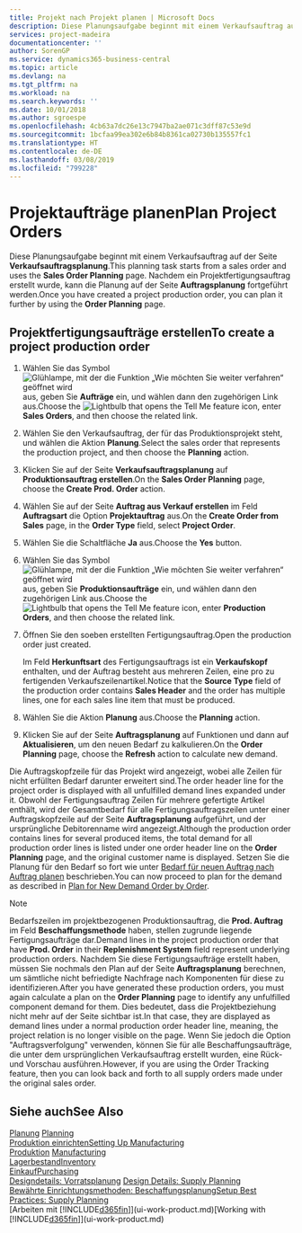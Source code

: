 ```yaml
---
title: Projekt nach Projekt planen | Microsoft Docs
description: Diese Planungsaufgabe beginnt mit einem Verkaufsauftrag auf der Seite **Verkaufsauftragsplanung**. Nachdem ein Projektfertigungsauftrag erstellt wurde, kann die Planung auf der Seite **Auftragsplanung** fortgeführt werden.
services: project-madeira
documentationcenter: ''
author: SorenGP
ms.service: dynamics365-business-central
ms.topic: article
ms.devlang: na
ms.tgt_pltfrm: na
ms.workload: na
ms.search.keywords: ''
ms.date: 10/01/2018
ms.author: sgroespe
ms.openlocfilehash: 4cb63a7dc26e13c7947ba2ae071c3dff87c53e9d
ms.sourcegitcommit: 1bcfaa99ea302e6b84b8361ca02730b135557fc1
ms.translationtype: HT
ms.contentlocale: de-DE
ms.lasthandoff: 03/08/2019
ms.locfileid: "799228"
---
```

# <a name="plan-project-orders"></a><span data-ttu-id="2e604-104">Projektaufträge planen</span><span class="sxs-lookup"><span data-stu-id="2e604-104">Plan Project Orders</span></span>
<span data-ttu-id="2e604-105">Diese Planungsaufgabe beginnt mit einem Verkaufsauftrag auf der Seite **Verkaufsauftragsplanung**.</span><span class="sxs-lookup"><span data-stu-id="2e604-105">This planning task starts from a sales order and uses the **Sales Order Planning** page.</span></span> <span data-ttu-id="2e604-106">Nachdem ein Projektfertigungsauftrag erstellt wurde, kann die Planung auf der Seite **Auftragsplanung** fortgeführt werden.</span><span class="sxs-lookup"><span data-stu-id="2e604-106">Once you have created a project production order, you can plan it further by using the **Order Planning** page.</span></span>  

## <a name="to-create-a-project-production-order"></a><span data-ttu-id="2e604-107">Projektfertigungsaufträge erstellen</span><span class="sxs-lookup"><span data-stu-id="2e604-107">To create a project production order</span></span>  

1.  <span data-ttu-id="2e604-108">Wählen Sie das Symbol ![Glühlampe, mit der die Funktion „Wie möchten Sie weiter verfahren“ geöffnet wird](media/ui-search/search_small.png "Wie möchten Sie weiter verfahren?") aus, geben Sie **Aufträge** ein, und wählen dann den zugehörigen Link aus.</span><span class="sxs-lookup"><span data-stu-id="2e604-108">Choose the ![Lightbulb that opens the Tell Me feature](media/ui-search/search_small.png "Tell me what you want to do") icon, enter **Sales Orders**, and then choose the related link.</span></span>  
2.  <span data-ttu-id="2e604-109">Wählen Sie den Verkaufsauftrag, der für das Produktionsprojekt steht, und wählen die Aktion **Planung**.</span><span class="sxs-lookup"><span data-stu-id="2e604-109">Select the sales order that represents the production project, and then choose the **Planning** action.</span></span>  
4.  <span data-ttu-id="2e604-110">Klicken Sie auf der Seite **Verkaufsauftragsplanung** auf  **Produktionsauftrag erstellen**.</span><span class="sxs-lookup"><span data-stu-id="2e604-110">On the **Sales Order Planning** page, choose  the **Create Prod. Order** action.</span></span>  
5.  <span data-ttu-id="2e604-111">Wählen Sie auf der Seite **Auftrag aus Verkauf erstellen** im Feld **Auftragsart** die Option **Projektauftrag** aus.</span><span class="sxs-lookup"><span data-stu-id="2e604-111">On the **Create Order from Sales** page, in the **Order Type** field, select **Project Order**.</span></span>  
6.  <span data-ttu-id="2e604-112">Wählen Sie die Schaltfläche **Ja** aus.</span><span class="sxs-lookup"><span data-stu-id="2e604-112">Choose the **Yes** button.</span></span>  
7.  <span data-ttu-id="2e604-113">Wählen Sie das Symbol ![Glühlampe, mit der die Funktion „Wie möchten Sie weiter verfahren“ geöffnet wird](media/ui-search/search_small.png "Wie möchten Sie weiter verfahren?") aus, geben Sie **Produktionsaufträge** ein, und wählen dann den zugehörigen Link aus.</span><span class="sxs-lookup"><span data-stu-id="2e604-113">Choose the ![Lightbulb that opens the Tell Me feature](media/ui-search/search_small.png "Tell me what you want to do") icon, enter **Production Orders**, and then choose the related link.</span></span>
8. <span data-ttu-id="2e604-114">Öffnen Sie den soeben erstellten Fertigungsauftrag.</span><span class="sxs-lookup"><span data-stu-id="2e604-114">Open the production order just created.</span></span>  

    <span data-ttu-id="2e604-115">Im Feld **Herkunftsart** des Fertigungsauftrags ist ein **Verkaufskopf** enthalten, und der Auftrag besteht aus mehreren Zeilen, eine pro zu fertigenden Verkaufszeilenartikel.</span><span class="sxs-lookup"><span data-stu-id="2e604-115">Notice that the **Source Type** field of the production order contains **Sales Header** and the order has multiple lines, one for each sales line item that must be produced.</span></span>  
9. <span data-ttu-id="2e604-116">Wählen Sie die Aktion **Planung** aus.</span><span class="sxs-lookup"><span data-stu-id="2e604-116">Choose the **Planning** action.</span></span>
10. <span data-ttu-id="2e604-117">Klicken Sie auf der Seite **Auftragsplanung** auf Funktionen und dann auf **Aktualisieren**, um den neuen Bedarf zu kalkulieren.</span><span class="sxs-lookup"><span data-stu-id="2e604-117">On the **Order Planning** page, choose the **Refresh** action to calculate new demand.</span></span>  

<span data-ttu-id="2e604-118">Die Auftragskopfzeile für das Projekt wird angezeigt, wobei alle Zeilen für nicht erfüllten Bedarf darunter erweitert sind.</span><span class="sxs-lookup"><span data-stu-id="2e604-118">The order header line for the project order is displayed with all unfulfilled demand lines expanded under it.</span></span> <span data-ttu-id="2e604-119">Obwohl der Fertigungsauftrag Zeilen für mehrere gefertigte Artikel enthält, wird der Gesamtbedarf für alle Fertigungsauftragszeilen unter einer Auftragskopfzeile auf der Seite **Auftragsplanung** aufgeführt, und der ursprüngliche Debitorenname wird angezeigt.</span><span class="sxs-lookup"><span data-stu-id="2e604-119">Although the production order contains lines for several produced items, the total demand for all production order lines is listed under one order header line on the **Order Planning** page, and the original customer name is displayed.</span></span> <span data-ttu-id="2e604-120">Setzen Sie die Planung für den Bedarf so fort wie unter [Bedarf für neuen Auftrag nach Auftrag planen](production-how-to-plan-for-new-demand.md) beschrieben.</span><span class="sxs-lookup"><span data-stu-id="2e604-120">You can now proceed to plan for the demand as described in [Plan for New Demand Order by Order](production-how-to-plan-for-new-demand.md).</span></span>  

> [!NOTE]  
>  <span data-ttu-id="2e604-121">Bedarfszeilen im projektbezogenen Produktionsauftrag, die **Prod. Auftrag** im Feld **Beschaffungsmethode** haben, stellen zugrunde liegende Fertigungsaufträge dar.</span><span class="sxs-lookup"><span data-stu-id="2e604-121">Demand lines in the project production order that have **Prod. Order** in their **Replenishment System** field represent underlying production orders.</span></span> <span data-ttu-id="2e604-122">Nachdem Sie diese Fertigungsaufträge erstellt haben, müssen Sie nochmals den Plan auf der Seite **Auftragsplanung** berechnen, um sämtliche nicht befriedigte Nachfrage nach Komponenten für diese zu identifizieren.</span><span class="sxs-lookup"><span data-stu-id="2e604-122">After you have generated these production orders, you must again calculate a plan on the **Order Planning** page to identify any unfulfilled component demand for them.</span></span> <span data-ttu-id="2e604-123">Dies bedeutet, dass die Projektbeziehung nicht mehr auf der Seite sichtbar ist.</span><span class="sxs-lookup"><span data-stu-id="2e604-123">In that case, they are displayed as demand lines under a normal production order header line, meaning, the project relation is no longer visible on the page.</span></span> <span data-ttu-id="2e604-124">Wenn Sie jedoch die Option "Auftragsverfolgung" verwenden, können Sie für alle Beschaffungsaufträge, die unter dem ursprünglichen Verkaufsauftrag erstellt wurden, eine Rück- und Vorschau ausführen.</span><span class="sxs-lookup"><span data-stu-id="2e604-124">However, if you are using the Order Tracking feature, then you can look back and forth to all supply orders made under the original sales order.</span></span>  

## <a name="see-also"></a><span data-ttu-id="2e604-125">Siehe auch</span><span class="sxs-lookup"><span data-stu-id="2e604-125">See Also</span></span>
<span data-ttu-id="2e604-126">[Planung](production-planning.md) </span><span class="sxs-lookup"><span data-stu-id="2e604-126">[Planning](production-planning.md) </span></span>  
[<span data-ttu-id="2e604-127">Produktion einrichten</span><span class="sxs-lookup"><span data-stu-id="2e604-127">Setting Up Manufacturing</span></span>](production-configure-production-processes.md)  
<span data-ttu-id="2e604-128">[Produktion](production-manage-manufacturing.md)  </span><span class="sxs-lookup"><span data-stu-id="2e604-128">[Manufacturing](production-manage-manufacturing.md)  </span></span>  
[<span data-ttu-id="2e604-129">Lagerbestand</span><span class="sxs-lookup"><span data-stu-id="2e604-129">Inventory</span></span>](inventory-manage-inventory.md)  
[<span data-ttu-id="2e604-130">Einkauf</span><span class="sxs-lookup"><span data-stu-id="2e604-130">Purchasing</span></span>](purchasing-manage-purchasing.md)  
<span data-ttu-id="2e604-131">[Designdetails: Vorratsplanung](design-details-supply-planning.md) </span><span class="sxs-lookup"><span data-stu-id="2e604-131">[Design Details: Supply Planning](design-details-supply-planning.md) </span></span>  
[<span data-ttu-id="2e604-132">Bewährte Einrichtungsmethoden: Beschaffungsplanung</span><span class="sxs-lookup"><span data-stu-id="2e604-132">Setup Best Practices: Supply Planning</span></span>](setup-best-practices-supply-planning.md)  
<span data-ttu-id="2e604-133">[Arbeiten mit [!INCLUDE[d365fin](includes/d365fin_md.md)]](ui-work-product.md)</span><span class="sxs-lookup"><span data-stu-id="2e604-133">[Working with [!INCLUDE[d365fin](includes/d365fin_md.md)]](ui-work-product.md)</span></span>
